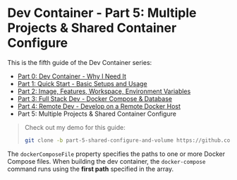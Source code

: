 # Dev Container - Part 5: Multiple Projects & Shared Container Configure

This is the fifth guide of the Dev Container series:

- [Part 0: Dev Container - Why I Need It](./README.md)
- [Part 1: Quick Start - Basic Setups and Usage](./part-1.md)
- [Part 2: Image, Features, Workspace, Environment Variables](./part-2.md)
- [Part 3: Full Stack Dev - Docker Compose & Database](./part-3.md)
- [Part 4: Remote Dev - Develop on a Remote Docker Host](./part-4.md)
- Part 5: Multiple Projects & Shared Container Configure

> Check out my demo for this guide:
>
> ```sh
> git clone -b part-5-shared-configure-and-volume https://github.com/graezykev/dev-container.git part-5-shared-configure-and-volume
> ```

The `dockerComposeFile` property specifies the paths to one or more Docker Compose files. When building the dev container, the `docker-compose` command runs using the **first path** specified in the array.
